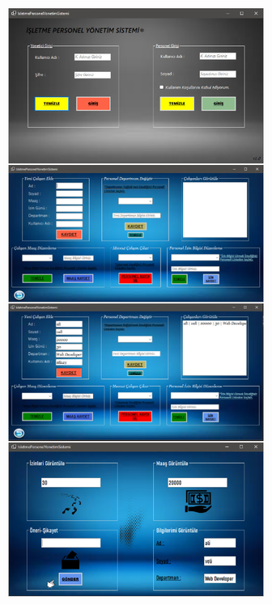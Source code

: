 <img src="https://raw.githubusercontent.com/mustafaatakli/IsletmeYonetimSistemi/master/form1.PNG" width="auto">
<img src="https://raw.githubusercontent.com/mustafaatakli/IsletmeYonetimSistemi/master/form2.PNG" width="auto">
<img src="https://raw.githubusercontent.com/mustafaatakli/IsletmeYonetimSistemi/master/form2.1.PNG" width="auto">
<img src="https://raw.githubusercontent.com/mustafaatakli/IsletmeYonetimSistemi/master/form3.PNG" width="auto">
